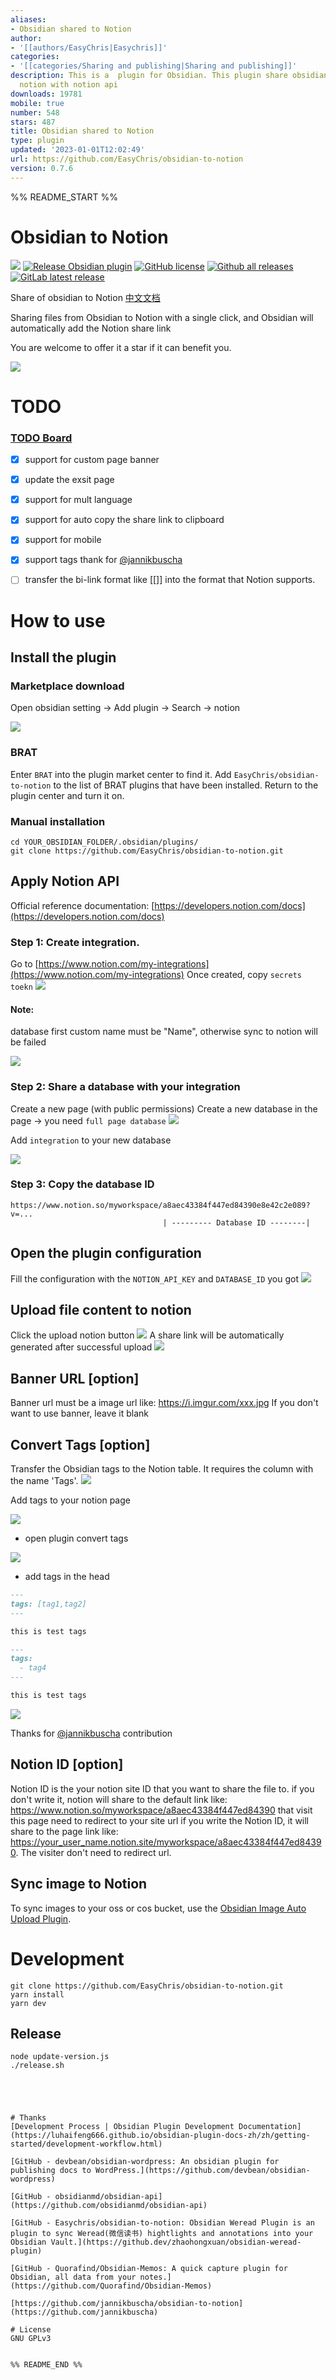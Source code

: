 ```yaml
---
aliases:
- Obsidian shared to Notion
author:
- '[[authors/EasyChris|Easychris]]'
categories:
- '[[categories/Sharing and publishing|Sharing and publishing]]'
description: This is a  plugin for Obsidian. This plugin share obsidian md  file to
  notion with notion api
downloads: 19781
mobile: true
number: 548
stars: 487
title: Obsidian shared to Notion
type: plugin
updated: '2023-01-01T12:02:49'
url: https://github.com/EasyChris/obsidian-to-notion
version: 0.7.6
---
```


%% README_START %%

# Obsidian to Notion
[![](https://github.com/Easychris/obsidian-to-notion/actions/workflows/CI.yml/badge.svg)](https://github.com/Easychris/obsidian-to-notion/actions/workflows/CI.yml)
[![Release Obsidian plugin](https://github.com/Easychris/obsidian-to-notion/actions/workflows/release.yml/badge.svg)](https://github.com/Easychris/obsidian-to-notion/actions/workflows/release.yml)
[![GitHub license](https://img.shields.io/github/license/EasyChris/obsidian-to-notion)](https://raw.githubusercontent.com/EasyChris/obsidian-to-notion/master/LICENSE)
[![Github all releases](https://img.shields.io/github/downloads/Easychris/obsidian-to-notion/total.svg)](https://GitHub.com/Easychris/obsidian-to-notion/releases/)
[![GitLab latest release](https://badgen.net/github/release/Easychris/obsidian-to-notion/)](https://github.com/Easychris/obsidian-to-notion/releases)


Share of obsidian to Notion [中文文档](README-zh.md)

Sharing files from Obsidian to Notion with a single click, and Obsidian will automatically add the Notion share link

You are welcome to offer it a star if it can benefit you.

![](https://raw.githubusercontent.com/EasyChris/obsidian-to-notion/HEAD/doc/1.gif)

# TODO
### [TODO Board](https://github.com/users/EasyChris/projects/3/views/1)
- [x] support for custom page banner
- [x] update the exsit page
- [x] support for mult language
- [x] support for auto copy the share link to clipboard
- [x] support for mobile
- [x] support tags thank for [@jannikbuscha](https://github.com/jannikbuscha)
- [ ] transfer the bi-link format like [[]] into the format that Notion supports.


# How to use
## Install the plugin

### Marketplace download
Open obsidian setting -> Add plugin -> Search -> notion

![](https://afox-1256168983.cos.ap-shanghai.myqcloud.com/20220628214145.png)

### BRAT
Enter `BRAT` into the plugin market center to find it.
Add `EasyChris/obsidian-to-notion` to the list of BRAT plugins that have been installed.
Return to the plugin center and turn it on.
### Manual installation
```
cd YOUR_OBSIDIAN_FOLDER/.obsidian/plugins/
git clone https://github.com/EasyChris/obsidian-to-notion.git
```


## Apply Notion API
Official reference documentation: [https://developers.notion.com/docs](https://developers.notion.com/docs)
### Step 1: Create integration.
Go to [https://www.notion.com/my-integrations](https://www.notion.com/my-integrations)
Once created, copy `secrets toekn`
![](https://files.readme.io/2ec137d-093ad49-create-integration.gif)

#### Note:
database first custom name must be "Name", otherwise sync to notion will be failed

![](https://afox-1256168983.cos.ap-shanghai.myqcloud.com/20220618102029.png)



### Step 2: Share a database with your integration
Create a new page (with public permissions)
Create a new database in the page -> you need `full page database`
![](https://raw.githubusercontent.com/EasyChris/obsidian-to-notion/HEAD/doc/3.gif)

Add `integration` to your new database

![](https://raw.githubusercontent.com/EasyChris/obsidian-to-notion/HEAD/doc/6.gif)

### Step 3: Copy the database ID

```
https://www.notion.so/myworkspace/a8aec43384f447ed84390e8e42c2e089?v=...
                                  | --------- Database ID --------|

```



## Open the plugin configuration
Fill the configuration with the `NOTION_API_KEY` and `DATABASE_ID` you got
![](https://raw.githubusercontent.com/EasyChris/obsidian-to-notion/HEAD/doc/2.png)

## Upload file content to notion
Click the upload notion button
![](https://raw.githubusercontent.com/EasyChris/obsidian-to-notion/HEAD/doc/4.png)
A share link will be automatically generated after successful upload
![](https://raw.githubusercontent.com/EasyChris/obsidian-to-notion/HEAD/doc/5.png)


## Banner URL [option]
Banner url must be a image url like: https://i.imgur.com/xxx.jpg
If you don't want to use banner, leave it blank


## Convert Tags [option]
Transfer the Obsidian tags to the Notion table.
It requires the column with the name 'Tags'.
![](https://raw.githubusercontent.com/EasyChris/obsidian-to-notion/HEAD/doc/7.png)

Add tags to your notion page

![](https://raw.githubusercontent.com/EasyChris/obsidian-to-notion/HEAD/doc/10.png)

* open plugin convert tags

![](https://raw.githubusercontent.com/EasyChris/obsidian-to-notion/HEAD/doc/8.png)

* add tags in the head 

```markdown
---
tags: [tag1,tag2]
---

this is test tags

```


```markdown
---
tags:
  - tag4
---

this is test tags

```

![](https://raw.githubusercontent.com/EasyChris/obsidian-to-notion/HEAD/doc/9.png)

Thanks for [@jannikbuscha](https://github.com/jannikbuscha) contribution 


## Notion ID [option]
Notion ID is the your notion site ID that you want to share the file to.
if you don't write it, notion will share to the default link like: 
https://www.notion.so/myworkspace/a8aec43384f447ed84390 
that visit this page need to redirect to your site url 
if you write the Notion ID, it will share to the page link like: 
https://your_user_name.notion.site/myworkspace/a8aec43384f447ed84390. 
The visiter don't need to redirect url.



## Sync image to Notion

To sync images to your oss or cos bucket, use the [Obsidian Image Auto Upload Plugin](https://github.com/renmu123/obsidian-image-auto-upload-plugin).



# Development

```
git clone https://github.com/EasyChris/obsidian-to-notion.git
yarn install
yarn dev
```

## Release

```
node update-version.js
./release.sh
```
```




# Thanks
[Development Process | Obsidian Plugin Development Documentation](https://luhaifeng666.github.io/obsidian-plugin-docs-zh/zh/getting-started/development-workflow.html)

[GitHub - devbean/obsidian-wordpress: An obsidian plugin for publishing docs to WordPress.](https://github.com/devbean/obsidian-wordpress)

[GitHub - obsidianmd/obsidian-api](https://github.com/obsidianmd/obsidian-api)

[GitHub - Easychris/obsidian-to-notion: Obsidian Weread Plugin is an plugin to sync Weread(微信读书) hightlights and annotations into your Obsidian Vault.](https://github.dev/zhaohongxuan/obsidian-weread-plugin)

[GitHub - Quorafind/Obsidian-Memos: A quick capture plugin for Obsidian, all data from your notes.](https://github.com/Quorafind/Obsidian-Memos)

[https://github.com/jannikbuscha/obsidian-to-notion](https://github.com/jannikbuscha)

# License
GNU GPLv3


%% README_END %%